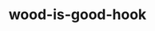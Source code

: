 <!-- 2024-03-26 -->

<h1 align="center">
  wood-is-good-hook
  <br>
  <sup><sub><sup><sup></sub>
</h1>
